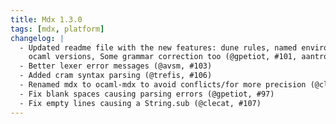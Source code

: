 ```yaml
---
title: Mdx 1.3.0
tags: [mdx, platform]
changelog: |
  - Updated readme file with the new features: dune rules, named environment and
    ocaml versions, Some grammar correction too (@gpetiot, #101, aantron, #102)
  - Better lexer error messages (@avsm, #103)
  - Added cram syntax parsing (@trefis, #106)
  - Renamed mdx to ocaml-mdx to avoid conflicts/for more precision (@clecat, #110, #115)
  - Fix blank spaces causing parsing errors (@gpetiot, #97)
  - Fix empty lines causing a String.sub (@clecat, #107)
---
```

